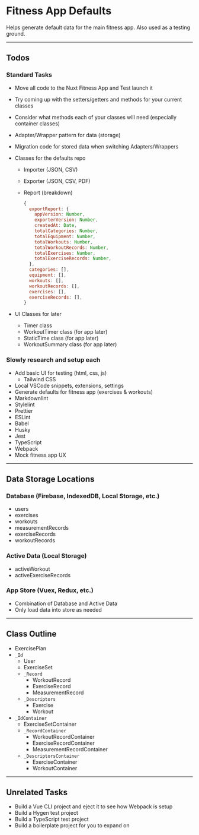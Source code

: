 # Fitness App Defaults

Helps generate default data for the main fitness app. Also used as a testing ground.

---

## Todos

### Standard Tasks

- Move all code to the Nuxt Fitness App and Test launch it
- Try coming up with the setters/getters and methods for your current classes
- Consider what methods each of your classes will need (especially container classes)
- Adapter/Wrapper pattern for data (storage)
- Migration code for stored data when switching Adapters/Wrappers
- Classes for the defaults repo
  - Importer (JSON, CSV)
  - Exporter (JSON, CSV, PDF)
  - Report (breakdown)

    ```javascript
    {
      exportReport: {
        appVersion: Number,
        exporterVersion: Number,
        createdAt: Date,
        totalCategories: Number,
        totalEquipment: Number,
        totalWorkouts: Number,
        totalWorkoutRecords: Number,
        totalExercises: Number,
        totalExerciseRecords: Number,
      },
      categories: [],
      equipment: [],
      workouts: [],
      workoutRecords: [],
      exercises: [],
      exerciseRecords: [],
    }
    ```

- UI Classes for later
  - Timer class
  - WorkoutTimer class (for app later)
  - StaticTime class (for app later)
  - WorkoutSummary class (for app later)

### Slowly research and setup each

- Add basic UI for testing (html, css, js)
  - Tailwind CSS
- Local VSCode snippets, extensions, settings
- Generate defaults for fitness app (exercises & workouts)
- Markdownlint
- Stylelint
- Prettier
- ESLint
- Babel
- Husky
- Jest
- TypeScript
- Webpack
- Mock fitness app UX

---

## Data Storage Locations

### Database (Firebase, IndexedDB, Local Storage, etc.)

- users
- exercises
- workouts
- measurementRecords
- exerciseRecords
- workoutRecords

### Active Data (Local Storage)

- activeWorkout
- activeExerciseRecords

### App Store (Vuex, Redux, etc.)

- Combination of Database and Active Data
- Only load data into store as needed

---

## Class Outline

- ExercisePlan
- `_Id`
  - User
  - ExerciseSet
  - `_Record`
    - WorkoutRecord
    - ExerciseRecord
    - MeasurementRecord
  - `_Descriptors`
    - Exercise
    - Workout
- `_IdContainer`
  - ExerciseSetContainer
  - `_RecordContainer`
    - WorkoutRecordContainer
    - ExerciseRecordContainer
    - MeasurementRecordContainer
  - `_DescriptorsContainer`
    - ExerciseContainer
    - WorkoutContainer

---

## Unrelated Tasks

- Build a Vue CLI project and eject it to see how Webpack is setup
- Build a Hygen test project
- Build a TypeScript test project
- Build a boilerplate project for you to expand on
